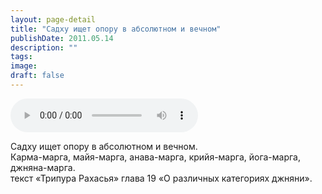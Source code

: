 ```yaml
---
layout: page-detail
title: "Садху ищет опору в абсолютном и вечном"
publishDate: 2011.05.14
description: ""
tags:
image:
draft: false
---
```


<audio title="2011.05.14 - Садху ищет опору в абсолютном и вечном.mp3" src="/upload/iblock/272/27235fb864f760a71ac484f702a05721.mp3" controls=""></audio>

 Садху ищет опору в абсолютном и вечном.  
 Карма-марга, майя-марга, анава-марга, крийя-марга, йога-марга, джняна-марга.  
 текст «Трипура Рахасья» глава 19 «О различных категориях джняни».  

  
